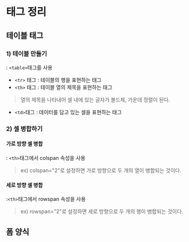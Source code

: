 # 태그 정리

## 테이블 태그

### 1) 테이블 만들기

: `<table>`태그를 사용

* `<tr>` 태그 : 테이블의 행을 표현하는 태그
* `<th>` 태그 : 테이블 열의 제목을 표현하는 태그

> 열의 제목을 나타내어 셀 내에 있는 글자가 볼드체, 가운데 정렬이 된다.

* `<td>`태그 : 데이터를 담고 있는 셀을 표현하는 태그



### 2) 셀 병합하기

#### 가로 방향 셀 병합

: `<th>`태그에서 colspan 속성을 사용

> ex) colspan="2"로 설정하면 가로 방향으로 두 개의 열이 병합되는 것이다.

#### 세로 방향 셀 병합

:`<th>`태그에서 rowspan 속성을 사용

> ex) rowspan="2"로 설정하면 세로 방향으로 두 개의 행이 병합되는 것이다.



## 폼 양식

